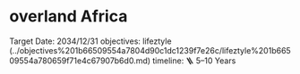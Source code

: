 # overland Africa

Target Date: 2034/12/31
objectives: lifeztyle (../objectives%201b66509554a7804d90c1dc1239f7e26c/lifeztyle%201b66509554a780659f71e4c67907b6d0.md)
timeline: 🪜 5–10 Years